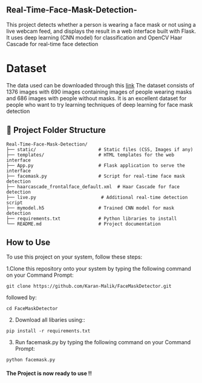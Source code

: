 ## Real-Time-Face-Mask-Detection-
This project detects whether a person is wearing a face mask or not using a live webcam feed, and displays the result in a web interface built with Flask. It uses deep learning (CNN model) for classification and OpenCV Haar Cascade for real-time face detection

# Dataset 
The data used can be downloaded through this [link](https://data-flair.training/blogs/download-face-mask-data/)
The dataset consists of 1376 images with 690 images containing images of people wearing masks and 686 images with people without masks.
It is an excellent dataset for people who want to try learning techniques of deep learning for face mask detection




## 📂 Project Folder Structure


```
Real-Time-Face-Mask-Detection/
├── static/                       # Static files (CSS, Images if any)
├── templates/                    # HTML templates for the web interface
├── App.py                        # Flask application to serve the interface
├── facemask.py                   # Script for real-time face mask detection
├── haarcascade_frontalface_default.xml  # Haar Cascade for face detection
├── live.py                        # Additional real-time detection script
├── mymodel.h5                    # Trained CNN model for mask detection
├── requirements.txt              # Python libraries to install
└── README.md                     # Project documentation
```





## How to Use

To use this project on your system, follow these steps:

1.Clone this repository onto your system by typing the following command on your Command Prompt:

```
git clone https://github.com/Karan-Malik/FaceMaskDetector.git
```
followed by:

```
cd FaceMaskDetector
```

2. Download all libaries using::
```
pip install -r requirements.txt
```

3. Run facemask.py by typing the following command on your Command Prompt:
```
python facemask.py
```

#### The Project is now ready to use !!

